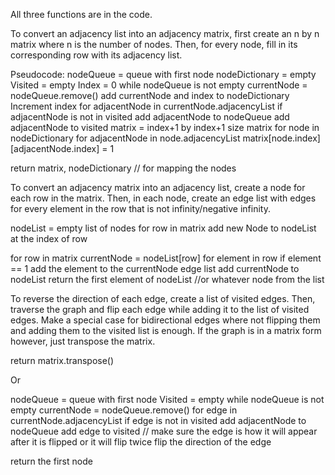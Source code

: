 All three functions are in the code.

To convert an adjacency list into an adjacency matrix, first create an n by n matrix where n is the number of nodes. Then, for every node, fill in its corresponding row with its adjacency list. 

Pseudocode:
nodeQueue = queue with first node
nodeDictionary = empty
Visited = empty
Index = 0
while nodeQueue is not empty
	currentNode = nodeQueue.remove()
	add currentNode and index to nodeDictionary
Increment index
	for adjacentNode in currentNode.adjacencyList
if adjacentNode is not in visited
add adjacentNode to nodeQueue
add adjacentNode to visited
matrix = index+1 by index+1 size matrix
for node in nodeDictionary 
for adjacentNode in node.adjacencyList
matrix[node.index][adjacentNode.index] = 1

return matrix, nodeDictionary // for mapping the nodes


To convert an adjacency matrix into an adjacency list, create a node for each row in the matrix. Then, in each node, create an edge list with edges for every element in the row that is not infinity/negative infinity. 

nodeList = empty list of nodes
for row in matrix
	add new Node to nodeList at the index of row

for row in matrix
currentNode = nodeList[row]
for element in row
if element == 1
add the element to the currentNode edge list 
add currentNode to nodeList 
return the first element of nodeList //or whatever node from the list

To reverse the direction of each edge, create a list of visited edges. Then, traverse the graph and flip each edge while adding it to the list of visited edges. Make a special case for bidirectional edges where not flipping them and adding them to the visited list is enough. If the graph is in a matrix form however, just transpose the matrix.

return matrix.transpose()

Or

nodeQueue = queue with first node
Visited = empty
while nodeQueue is not empty
	currentNode = nodeQueue.remove()
	for edge in currentNode.adjacencyList
if edge is not in visited
add adjacentNode to nodeQueue
add edge to visited // make sure the edge is how it will appear after it is flipped or it will flip twice
flip the direction of the edge 

return the first node
